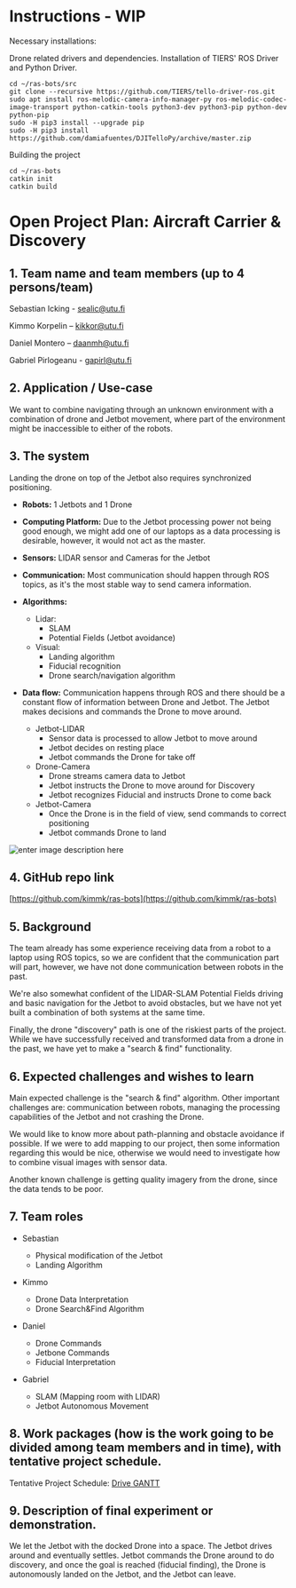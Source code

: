 # Instructions - WIP
Necessary installations:

Drone related drivers and dependencies.
Installation of TIERS' ROS Driver and Python Driver.

```
cd ~/ras-bots/src
git clone --recursive https://github.com/TIERS/tello-driver-ros.git
sudo apt install ros-melodic-camera-info-manager-py ros-melodic-codec-image-transport python-catkin-tools python3-dev python3-pip python-dev python-pip
sudo -H pip3 install --upgrade pip
sudo -H pip3 install https://github.com/damiafuentes/DJITelloPy/archive/master.zip
```
Building the project

```
cd ~/ras-bots
catkin init
catkin build
```
# Open Project Plan: Aircraft Carrier & Discovery

## 1. Team name and team members (up to 4 persons/team)
Sebastian Icking - [sealic@utu.fi](mailto:sealic@utu.fi)

Kimmo Korpelin – [kikkor@utu.fi](mailto:kikkor@utu.fi)

Daniel Montero – [daanmh@utu.fi](mailto:daanmh@utu.fi)

Gabriel Pirlogeanu - [gapirl@utu.fi](mailto:gapirl@utu.fi)

## 2. Application / Use-case
We want to combine navigating through an unknown environment with a combination of drone and Jetbot movement, where part of the environment might be inaccessible to either of the robots.

## 3. The system
Landing the drone on top of the Jetbot also requires synchronized positioning.
-  **Robots:**
1 Jetbots and 1 Drone
-  **Computing Platform:**
Due to the Jetbot processing power not being good enough, we might add one of our laptops as a data processing is desirable, however, it would not act as the master.
-  **Sensors:**
LIDAR sensor and Cameras for the Jetbot
-  **Communication:**
Most communication should happen through ROS topics, as it&#39;s the most stable way to send camera information.

-  **Algorithms:**
	-  Lidar:
		- SLAM
		- Potential Fields (Jetbot avoidance)
	-  Visual:
		- Landing algorithm
		- Fiducial recognition
		- Drone search/navigation algorithm

 
- **Data flow:**
Communication happens through ROS and there should be a constant flow of information between Drone and Jetbot. The Jetbot makes decisions and commands the Drone to move around.

	- Jetbot-LIDAR
		- Sensor data is processed to allow Jetbot to move around
		- Jetbot decides on resting place
		- Jetbot commands the Drone for take off
	- Drone-Camera
		- Drone streams camera data to Jetbot
		- Jetbot instructs the Drone to move around for Discovery
		- Jetbot recognizes Fiducial and instructs Drone to come back
	- Jetbot-Camera
		- Once the Drone is in the field of view, send commands to correct positioning
		- Jetbot commands Drone to land

![enter image description here](https://github.com/kimmk/ras-bots/blob/master/images/dataflow_RAS_01.png?raw=true)  

## 4. GitHub repo link
[https://github.com/kimmk/ras-bots](https://github.com/kimmk/ras-bots)
  
## 5. Background
The team already has some experience receiving data from a robot to a laptop using ROS topics, so we are confident that the communication part will part, however, we have not done communication between robots in the past.

We&#39;re also somewhat confident of the LIDAR-SLAM Potential Fields driving and basic navigation for the Jetbot to avoid obstacles, but we have not yet built a combination of both systems at the same time.

Finally, the drone &quot;discovery&quot; path is one of the riskiest parts of the project. While we have successfully received and transformed data from a drone in the past, we have yet to make a &quot;search &amp; find&quot; functionality.

## 6. Expected challenges and wishes to learn
Main expected challenge is the &quot;search &amp; find&quot; algorithm.
Other important challenges are: communication between robots, managing the processing capabilities of the Jetbot and not crashing the Drone.

We would like to know more about path-planning and obstacle avoidance if possible. If we were to add mapping to our project, then some information regarding this would be nice, otherwise we would need to investigate how to combine visual images with sensor data.

Another known challenge is getting quality imagery from the drone, since the data tends to be poor.

## 7. Team roles
- Sebastian
	- Physical modification of the Jetbot
	- Landing Algorithm

- Kimmo
	- Drone Data Interpretation
	- Drone Search&amp;Find Algorithm

- Daniel
	- Drone Commands
	- Jetbone Commands
	- Fiducial Interpretation

- Gabriel
	- SLAM (Mapping room with LIDAR)
	- Jetbot Autonomous Movement

## 8. Work packages (how is the work going to be divided among team members and in time), with tentative project schedule.

  Tentative Project Schedule: [Drive GANTT](https://docs.google.com/spreadsheets/d/1XahKZe0qL9Kq-8Cc7oUSd-BmwO9jYJjiQDrlhUxS5nU/edit?usp=sharing)

## 9. Description of final experiment or demonstration.
We let the Jetbot with the docked Drone into a space. The Jetbot drives around and eventually settles. Jetbot commands the Drone around to do discovery, and once the goal is reached (fiducial finding), the Drone is autonomously landed on the Jetbot, and the Jetbot can leave.
